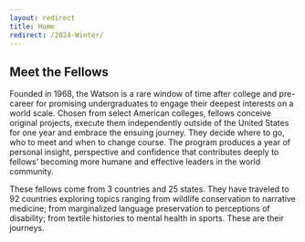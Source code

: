 ```yaml
---
layout: redirect
title: Home
redirect: /2024-Winter/
---
```


## Meet the Fellows

Founded in 1968, the Watson is a rare window of time after college and pre-career for promising undergraduates to engage their deepest interests on a world scale. Chosen from select American colleges, fellows conceive original projects, execute them independently outside of the United States for one year and embrace the ensuing journey. They decide where to go, who to meet and when to change course. The program produces a year of personal insight, perspective and confidence that contributes deeply to fellows’ becoming more humane and effective leaders in the world community.

These fellows come from 3 countries and 25 states. They have traveled to 92 countries exploring topics ranging from wildlife conservation to narrative medicine; from marginalized language preservation to perceptions of disability; from textile histories to mental health in sports. These are their journeys.
